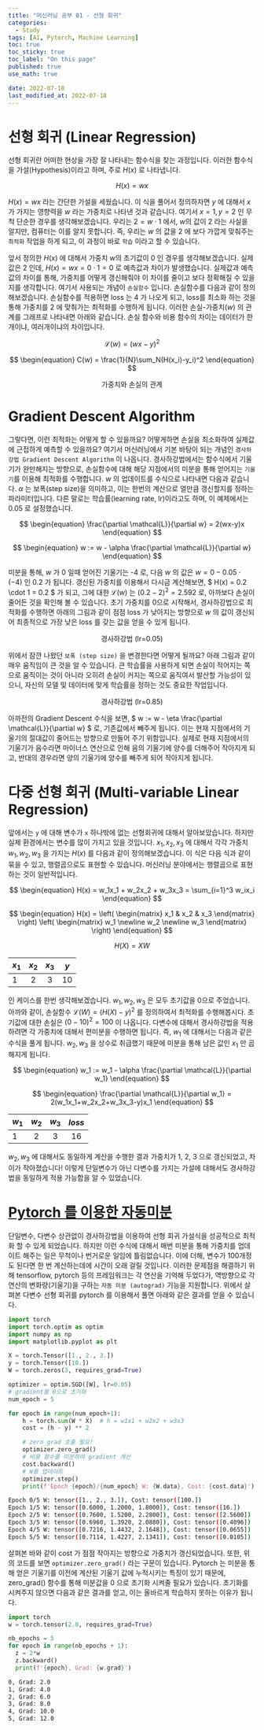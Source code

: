 ```yaml
---
title: "머신러닝 공부 01 - 선형 회귀"
categories:
  - Study
tags: [AI, Pytorch, Machine Learning]
toc: true
toc_sticky: true
toc_label: "On this page"
published: true
use_math: true

date: 2022-07-18
last_modified_at: 2022-07-18
---
```


# 선형 회귀 (Linear Regression)
선형 회귀란 어떠한 현상을 가장 잘 나타내는 함수식을 찾는 과정입니다. 이러한 함수식을 가설(Hypothesis)이라고 하며, 주로 $H(x)$ 로 나타냅니다. 

$$
\begin{equation}
H(x) = wx
\end{equation}
$$

$H(x) = wx$ 라는 간단한 가설을 세웠습니다. 이 식을 풀어서 정의하자면 $y$ 에 대해서 $x$ 가 가지는 영향력을 $w$ 라는 가중치로 나타낸 것과 같습니다. 여기서 $x=1, y=2$ 인 무척 단순한 경우를 생각해보겠습니다. 우리는 $2=w \cdot 1$ 에서, $w$의 값이 2 라는 사실을 알지만, 컴퓨터는 이를 알지 못합니다. 즉, 우리는 $w$ 의 값을 2 에 보다 가깝게 맞춰주는 `최적화` 작업을 하게 되고, 이 과정이 바로 `학습` 이라고 할 수 있습니다.

앞서 정의한 $H(x)$ 에 대해서 가중치 $w$의 초기값이 0 인 경우를 생각해보겠습니다. 실제값은 2 인데, $H(x)=wx=0 \cdot 1=0$ 로 예측값과 차이가 발생했습니다. 실제값과 예측값의 차이를 통해, 가중치를 어떻게 갱신해줘야 이 차이를 줄이고 보다 정확해질 수 있을지를 생각합니다. 여기서 사용되는 개념이 `손실함수` 입니다. 손실함수를 다음과 같이 정의해보겠습니다. 손실함수를 적용하면 loss 는 4 가 나오게 되고, loss를 최소화 하는 것을 통해 가중치를 2 에 맞춰가는 최적화를 수행하게 됩니다. 이러한 손실-가중치($w$) 의 관계를 그래프로 나타내면 아래와 같습니다. 손실 함수와 비용 함수의 차이는 데이터가 한 개이냐, 여러개이냐의 차이입니다.

$$
\begin{equation}
\mathcal{L}(w) = (wx-y)^2
\end{equation}
$$

$$
\begin{equation}
C(w) = \frac{1}{N}\sum_N(H(x_i)-y_i)^2
\end{equation}
$$

<center>
<figure style="width:50%"> <img src="/Images/Study/mlstudy/cost.jpg" alt=""/>
<figcaption>가중치와 손실의 관계</figcaption>
</figure>
</center>

# Gradient Descent Algorithm
그렇다면, 이런 최적화는 어떻게 할 수 있을까요? 어떻게하면 손실을 최소화하여 실제값에 근접하게 예측할 수 있을까요? 여기서 머신러닝에서 기본 바탕이 되는 개념인 `경사하강법 Gradient Descent Algorithm` 이 나옵니다. 경사하강법에서는 함수식에서 기울기가 완만해지는 방향으로, 손실함수에 대해 해당 지점에서의 미분을 통해 얻어지는 `기울기`를 이용해 최적화를 수행합니다. $w$ 의 업데이트를 수식으로 나타내면 다음과 같습니다. $\alpha$ 는 보폭(step size)을 의미하고, 이는 한번의 계산으로 얼만큼 갱신할지를 정하는 파라미터입니다. 다른 말로는 학습률(learning rate, lr)이라고도 하며, 이 예제에서는 0.05 로 설정했습니다.

$$
\begin{equation}
\frac{\partial \mathcal{L}}{\partial w} = 2(wx-y)x
\end{equation}
$$

$$
\begin{equation}
w := w - \alpha \frac{\partial \mathcal{L}}{\partial w}
\end{equation}
$$

미분을 통해, $w$ 가 0 일때 얻어진 기울기는 -4 로, 다음 $w$ 의 값은 $w=0-0.05 \cdot (-4)$ 인 0.2 가 됩니다. 갱신된 가중치를 이용해서 다시금 계산해보면, $ H(x) = 0.2 \cdot 1 = 0.2 $ 가 되고, 그에 대한 $\mathcal{L}(w)$ 는 $(0.2-2)^2=2.592$ 로, 아까보다 손실이 줄어든 것을 확인해 볼 수 있습니다. 초기 가중치를 0으로 시작해서, 경사하강법으로 최적화를 수행하면 아래의 그림과 같이 점점 loss 가 낮아지는 방향으로 $w$ 의 값이 갱신되어 최종적으로 가장 낮은 loss 를 갖는 값을 얻을 수 있게 됩니다.

<center>
<figure style="width:50%"> <img src="/Images/Study/mlstudy/gd-lr0.05.jpg" alt=""/>
<figcaption>경사하강법 (lr=0.05)</figcaption>
</figure>
</center>

위에서 잠깐 나왔던 `보폭 (step size)` 을 변경한다면 어떻게 될까요? 아래 그림과 같이 매우 움직임이 큰 것을 알 수 있습니다. 큰 학습률을 사용하게 되면 손실이 적어지는 쪽으로 움직이는 것이 아니라 오히려 손실이 커지는 쪽으로 움직여서 발산할 가능성이 있으니, 자신의 모델 및 데이터에 맞게 학습률을 정하는 것도 중요한 작업입니다.

<center>
<figure style="width:50%"> <img src="/Images/Study/mlstudy/gd-lr0.85.jpg" alt=""/>
<figcaption>경사하강법 (lr=0.85)</figcaption>
</figure>
</center>

아까전의 Gradient Descent 수식을 보면, $ w := w - \eta \frac{\partial \mathcal{L}}{\partial w} $ 로, 기존값에서 빼주게 됩니다. 이는 현재 지점에서의 기울기의 절대값이 줄어드는 방향으로 만들어 주기 위함입니다. 실제로 현재 지점에서의 기울기가 음수라면 마이너스 연산으로 인해 음의 기울기에 양수를 더해주어 작아지게 되고, 반대의 경우라면 양의 기울기에 양수를 빼주게 되어 작아지게 됩니다. 

# 다중 선형 회귀 (Multi-variable Linear Regression)
앞에서는 `y` 에 대해 변수가 `x` 하나밖에 없는 선형회귀에 대해서 알아보았습니다. 하지만 실제 환경에서는 변수를 많이 가지고 있을 것입니다. $x_1, x_2, x_3$ 에 대해서 각각 가중치 $w_1, w_2, w_3$ 을 가지는 $H(x)$ 를 다음과 같이 정의해보겠습니다. 이 식은 다음 식과 같이 묶을 수 있고, 행렬곱으로도 표현할 수 있습니다. 머신러닝 분야에서는 행렬곱으로 표현하는 것이 일반적입니다.

$$
\begin{equation}
H(x) = w_1x_1 + w_2x_2 + w_3x_3 = \sum_{i=1}^3 w_ix_i
\end{equation}
$$

$$
\begin{equation}
H(x) = \left( \begin{matrix}  x_1 & x_2 & x_3  \end{matrix} \right) \left( \begin{matrix}  w_1 \newline w_2 \newline w_3 \end{matrix} \right)
\end{equation}
$$

$$
\begin{equation}
H(X) = XW
\end{equation}
$$

|$x_1$|$x_2$|$x_3$|$y$|
|------|:---:|:---:|:-:|
|1|2|3|10|

인 케이스를 한번 생각해보겠습니다. $w_1, w_2, w_3$ 은 모두 초기값을 0으로 주었습니다. 아까와 같이, 손실함수 $\mathcal{L}(W)=(H(X)-y)^2$ 를 정의하여서 최적화를 수행해봅시다. 초기값에 대한 손실은 $(0-10)^2=100$ 이 나옵니다. 다변수에 대해서 경사하강법을 적용하려면 각 가중치에 대해서 편미분을 수행하면 됩니다. 즉, $w_1$ 에 대해서는 다음과 같은 수식을 풀게 됩니다. $w_2, w_3$ 을 상수로 취급했기 때문에 미분을 통해 남은 값인 $x_1$ 만 곱해지게 됩니다.

$$
\begin{equation}
w_1 := w_1 - \alpha \frac{\partial \mathcal{L}}{\partial w_1}
\end{equation}
$$

$$
\begin{equation}
\frac{\partial \mathcal{L}}{\partial w_1} = 2(w_1x_1+w_2x_2+w_3x_3-y)x_1
\end{equation}
$$

|$w_1$|$w_2$|$w_3$|$loss$|
|------|:---:|:---:|:-:|
|1|2|3|16|

$w_2, w_3$ 에 대해서도 동일하게 계산을 수행한 결과 가중치가 1, 2, 3 으로 갱신되었고, 차이가 작아졌습니다! 
이렇게 단일변수가 아닌 다변수를 가지는 가설에 대해서도 경사하강법을 동일하게 적용 가능함을 알 수 있었습니다.

# [Pytorch 를 이용한 자동미분](https://tutorials.pytorch.kr/beginner/basics/autogradqs_tutorial.html)
단일변수, 다변수 상관없이 경사하강법을 이용하여 선형 회귀 가설식을 성공적으로 최적화 할 수 있게 되었습니다. 하지만 이런 수식에 대해서 매번 미분을 통해 가중치를 업데이트 해주는 일은 무척이나 번거로운 일임에 틀림없습니다. 이에 더해, 변수가 100개정도 된다면 한 번 계산하는데에 시간이 오래 걸릴 것입니다. 이러한 문제점을 해결하기 위해 tensorflow, pytorch 등의 프레임워크는 각 연산을 기억해 두었다가, 역방향으로 각 연산의 변화량(기울기)을 구하는 `자동 미분 (autograd)` 기능을 지원합니다. 위에서 살펴본 다변수 선형 회귀를 pytorch 를 이용해서 풀면 아래와 같은 결과를 얻을 수 있습니다.

```python
import torch
import torch.optim as optim
import numpy as np
import matplotlib.pyplot as plt

X = torch.Tensor([1., 2., 3.])
y = torch.Tensor([10.])
W = torch.zeros(3, requires_grad=True)

optimizer = optim.SGD([W], lr=0.05)
# gradient를 0으로 초기화
num_epoch = 5

for epoch in range(num_epoch+1):
    h = torch.sum(W * X)  # h = w1x1 + w2x2 + w3x3
    cost = (h - y) ** 2

    # zero_grad 호출 필요!
    optimizer.zero_grad()
    # 비용 함수를 미분하여 gradient 계산
    cost.backward()
    # W를 업데이트
    optimizer.step()
    print(f'Epoch {epoch}/{num_epoch} W: {W.data}, Cost: {cost.data}')
```

```bash
Epoch 0/5 W: tensor([1., 2., 3.]), Cost: tensor([100.])
Epoch 1/5 W: tensor([0.6000, 1.2000, 1.8000]), Cost: tensor([16.])
Epoch 2/5 W: tensor([0.7600, 1.5200, 2.2800]), Cost: tensor([2.5600])
Epoch 3/5 W: tensor([0.6960, 1.3920, 2.0880]), Cost: tensor([0.4096])
Epoch 4/5 W: tensor([0.7216, 1.4432, 2.1648]), Cost: tensor([0.0655])
Epoch 5/5 W: tensor([0.7114, 1.4227, 2.1341]), Cost: tensor([0.0105])
```

살펴본 바와 같이 cost 가 점점 작아지는 방향으로 가중치가 갱신되었습니다. 
또한, 위의 코드를 보면 `optimizer.zero_grad()` 라는 구문이 있습니다. Pytorch 는 미분을 통해 얻은 기울기를 이전에 계산된 기울기 값에 누적시키는 특징이 있기 때문에, zero_grad() 함수를 통해 미분값을 0 으로 초기화 시켜줄 필요가 있습니다. 초기화를 시켜주지 않으면 다음과 같은 결과를 얻고, 이는 올바르게 학습하지 못하는 이유가 됩니다.

```python
import torch
w = torch.tensor(2.0, requires_grad=True)

nb_epochs = 5
for epoch in range(nb_epochs + 1):
  z = 2*w
  z.backward()
  print(f'{epoch}, Grad: {w.grad}')
```

```bash
0, Grad: 2.0
1, Grad: 4.0
2, Grad: 6.0
3, Grad: 8.0
4, Grad: 10.0
5, Grad: 12.0
```